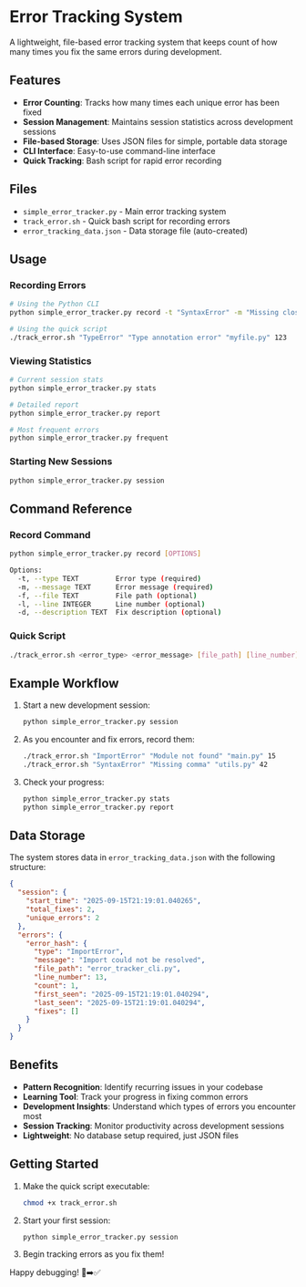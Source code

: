 # Error Tracking System

A lightweight, file-based error tracking system that keeps count of how many times you fix the same errors during development.

## Features

- **Error Counting**: Tracks how many times each unique error has been fixed
- **Session Management**: Maintains session statistics across development sessions
- **File-based Storage**: Uses JSON files for simple, portable data storage
- **CLI Interface**: Easy-to-use command-line interface
- **Quick Tracking**: Bash script for rapid error recording

## Files

- `simple_error_tracker.py` - Main error tracking system
- `track_error.sh` - Quick bash script for recording errors
- `error_tracking_data.json` - Data storage file (auto-created)

## Usage

### Recording Errors

```bash
# Using the Python CLI
python simple_error_tracker.py record -t "SyntaxError" -m "Missing closing bracket" -f "demo.py" -l 42

# Using the quick script
./track_error.sh "TypeError" "Type annotation error" "myfile.py" 123
```

### Viewing Statistics

```bash
# Current session stats
python simple_error_tracker.py stats

# Detailed report
python simple_error_tracker.py report

# Most frequent errors
python simple_error_tracker.py frequent
```

### Starting New Sessions

```bash
python simple_error_tracker.py session
```

## Command Reference

### Record Command
```bash
python simple_error_tracker.py record [OPTIONS]

Options:
  -t, --type TEXT         Error type (required)
  -m, --message TEXT      Error message (required)
  -f, --file TEXT         File path (optional)
  -l, --line INTEGER      Line number (optional)
  -d, --description TEXT  Fix description (optional)
```

### Quick Script
```bash
./track_error.sh <error_type> <error_message> [file_path] [line_number]
```

## Example Workflow

1. Start a new development session:
   ```bash
   python simple_error_tracker.py session
   ```

2. As you encounter and fix errors, record them:
   ```bash
   ./track_error.sh "ImportError" "Module not found" "main.py" 15
   ./track_error.sh "SyntaxError" "Missing comma" "utils.py" 42
   ```

3. Check your progress:
   ```bash
   python simple_error_tracker.py stats
   python simple_error_tracker.py report
   ```

## Data Storage

The system stores data in `error_tracking_data.json` with the following structure:

```json
{
  "session": {
    "start_time": "2025-09-15T21:19:01.040265",
    "total_fixes": 2,
    "unique_errors": 2
  },
  "errors": {
    "error_hash": {
      "type": "ImportError",
      "message": "Import could not be resolved",
      "file_path": "error_tracker_cli.py",
      "line_number": 13,
      "count": 1,
      "first_seen": "2025-09-15T21:19:01.040294",
      "last_seen": "2025-09-15T21:19:01.040294",
      "fixes": []
    }
  }
}
```

## Benefits

- **Pattern Recognition**: Identify recurring issues in your codebase
- **Learning Tool**: Track your progress in fixing common errors
- **Development Insights**: Understand which types of errors you encounter most
- **Session Tracking**: Monitor productivity across development sessions
- **Lightweight**: No database setup required, just JSON files

## Getting Started

1. Make the quick script executable:
   ```bash
   chmod +x track_error.sh
   ```

2. Start your first session:
   ```bash
   python simple_error_tracker.py session
   ```

3. Begin tracking errors as you fix them!

Happy debugging! 🐛➡️✅